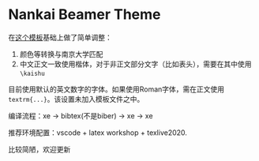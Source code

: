 # Nankai Beamer Theme

在[这个模板](https://github.com/Trinkle23897/THU-Beamer-Theme)基础上做了简单调整：

1. 颜色等转换与南京大学匹配
2. 中文正文一致使用楷体，对于非正文部分文字（比如表头），需要在其中使用`\kaishu`

目前使用默认的英文数字的字体。如果使用Roman字体，需在正文使用`textrm{...}`。该设置未加入模板文件之中。

编译流程：xe -> bibtex(不是biber) -> xe -> xe

推荐环境配置：vscode + latex workshop + texlive2020. 

比较简陋，欢迎更新